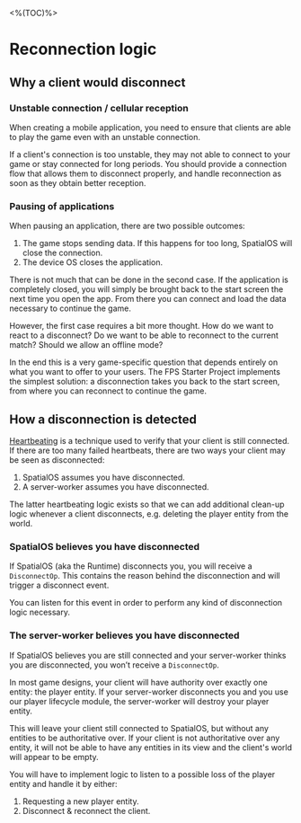 <%(TOC)%>

# Reconnection logic

## Why a client would disconnect

### Unstable connection / cellular reception

When creating a mobile application, you need to ensure that clients are able to play the game even with an unstable connection.

If a client's connection is too unstable, they may not able to connect to your game or stay connected for long periods. You should provide a connection flow that allows them to disconnect properly, and handle reconnection as soon as they obtain better reception.

### Pausing of applications

When pausing an application, there are two possible outcomes:

1. The game stops sending data. If this happens for too long, SpatialOS will close the connection.
1. The device OS closes the application.

There is not much that can be done in the second case. If the application is completely closed, you will simply be brought back to the start screen the next time you open the app. From there you can connect and load the data necessary to continue the game.

However, the first case requires a bit more thought. How do we want to react to a disconnect? Do we want to be able to reconnect to the current match? Should we allow an offline mode?

In the end this is a very game-specific question that depends entirely on what you want to offer to your users. The FPS Starter Project implements the simplest solution: a disconnection takes you back to the start screen, from where you can reconnect to continue the game.

## How a disconnection is detected

[Heartbeating]({{urlRoot}}/modules/player-lifecycle/heartbeating) is a technique used to verify that your client is still connected. If there are too many failed heartbeats, there are two ways your client may be seen as disconnected:

1. SpatialOS assumes you have disconnected.
1. A server-worker assumes you have disconnected.

The latter heartbeating logic exists so that we can add additional clean-up logic whenever a client disconnects, e.g. deleting the player entity from the world.

### SpatialOS believes you have disconnected

If SpatialOS (aka the Runtime) disconnects you, you will receive a `DisconnectOp`. This contains the reason behind the disconnection and will trigger a disconnect event.

You can listen for this event in order to perform any kind of disconnection logic necessary.

### The server-worker believes you have disconnected

If SpatialOS believes you are still connected and your server-worker thinks you are disconnected, you won’t receive a `DisconnectOp`.

In most game designs, your client will have authority over exactly one entity: the player entity. If your server-worker disconnects you and you use our player lifecycle module, the server-worker will destroy your player entity.

This will leave your client still connected to SpatialOS, but without any entities to be authoritative over. If your client is not authoritative over any entity, it will not be able to have any entities in its view and the client's world will appear to be empty.

You will have to implement logic to listen to a possible loss of the player entity and handle it by either:

1. Requesting a new player entity.
2. Disconnect & reconnect the client.

